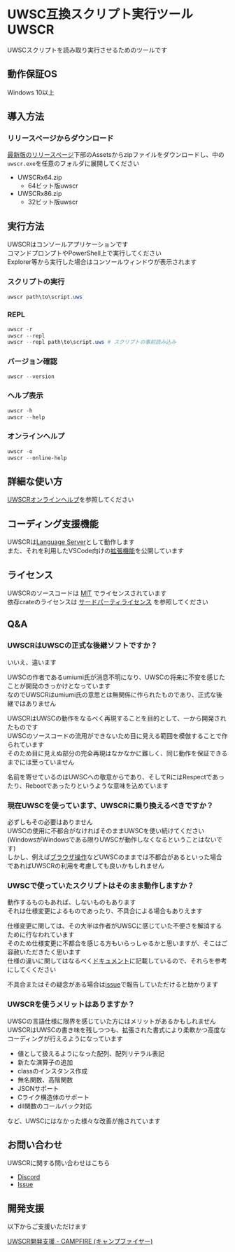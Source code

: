 # UWSC互換スクリプト実行ツール UWSCR

UWSCスクリプトを読み取り実行させるためのツールです

## 動作保証OS

Windows 10以上

## 導入方法

### リリースページからダウンロード

[最新版のリリースページ](https://github.com/stuncloud/UWSCR/releases/latest/#:~:text=Assets)下部のAssetsからzipファイルをダウンロードし、中の`uwscr.exe`を任意のフォルダに展開してください

- UWSCRx64.zip
    - 64ビット版uwscr
- UWSCRx86.zip
    - 32ビット版uwscr
    

## 実行方法

UWSCRはコンソールアプリケーションです  
コマンドプロンプトやPowerShell上で実行してください  
Explorer等から実行した場合はコンソールウィンドウが表示されます

### スクリプトの実行

```powershell
uwscr path\to\script.uws
```

### REPL

```powershell
uwscr -r
uwscr --repl
uwscr --repl path\to\script.uws # スクリプトの事前読み込み
```

### バージョン確認

```powershell
uwscr --version
```

### ヘルプ表示

```powershell
uwscr -h
uwscr --help
```

### オンラインヘルプ

```powershell
uwscr -o
uwscr --online-help
```

## 詳細な使い方

[UWSCRオンラインヘルプ](https://stuncloud.github.io/UWSCR/index.html)を参照してください

## コーディング支援機能

UWSCRは[Language Server](https://stuncloud.github.io/UWSCR/usage/language_server.html)として動作します  
また、それを利用したVSCode向けの[拡張機能](https://github.com/stuncloud/vscode-uwscr/releases/latest)を公開しています

## ライセンス

UWSCRのソースコードは [MIT](https://github.com/stuncloud/UWSCR/blob/master/LICENSE) でライセンスされています  
依存crateのライセンスは [サードパーティライセンス](https://stuncloud.github.io/UWSCR/_static/license.html) を参照してください


## Q&A

### UWSCRはUWSCの正式な後継ソフトですか？

いいえ、違います  

UWSCの作者であるumiumi氏が消息不明になり、UWSCの将来に不安を感じたことが開発のきっかけとなっています  
なのでUWSCRはumiumi氏の意思とは無関係に作られたものであり、正式な後継ではありません

UWSCRはUWSCの動作をなるべく再現することを目的として、一から開発されたものです  
UWSCのソースコードの流用ができないため目に見える範囲を模倣することで作られています  
そのため目に見えぬ部分の完全再現はなかなかに難しく、同じ動作を保証できるまでには至っていません  

名前を寄せているのはUWSCへの敬意からであり、そしてRにはRespectであったり、Rebootであったりというような意味を込めています

### 現在UWSCを使っています、UWSCRに乗り換えるべきですか？

必ずしもその必要はありません  
UWSCの使用に不都合がなければそのままUWSCを使い続けてください  
(WindowsがWindowsである限りUWSCが動作しなくなるということはないです)  
しかし、例えば[ブラウザ操作](https://stuncloud.github.io/UWSCR/builtins/web.html)などUWSCのままでは不都合があるといった場合であればUWSCRの利用を考慮しても良いかもしれません  

### UWSCで使っていたスクリプトはそのまま動作しますか？

動作するものもあれば、しないものもあります  
それは仕様変更によるものであったり、不具合による場合もありえます  

仕様変更に関しては、その大半は作者がUWSCに感じていた不便さを解消するために行なわれています  
そのため仕様変更に不都合を感じる方もいらっしゃるかと思いますが、そこはご容赦いただきたく思います  
仕様の違いに関してはなるべく[ドキュメント](https://stuncloud.github.io/UWSCR/index.html)に記載しているので、それらを参考にしてくください

不具合またはその疑念がある場合は[issue](https://github.com/stuncloud/UWSCR/issues/new/choose)で報告していただけると助かります

### UWSCRを使うメリットはありますか？

UWSCの言語仕様に限界を感じていた方にはメリットがあるかもしれません
UWSCRはUWSCの書き味を残しつつも、拡張された書式により柔軟かつ高度なコーディングが行えるようになっています

- 値として扱えるようになった配列、配列リテラル表記
- 新たな演算子の追加
- classのインスタンス作成
- 無名関数、高階関数
- JSONサポート
- Cライク構造体のサポート
- dll関数のコールバック対応

など、UWSCにはなかった様々な改善が施されています


## お問い合わせ

UWSCRに関する問い合わせはこちら

- [Discord](https://discord.gg/Y9VtAMZ)
- [Issue](https://github.com/stuncloud/UWSCR/issues)

## 開発支援

以下からご支援いただけます

[UWSCR開発支援 - CAMPFIRE (キャンプファイヤー)](https://community.camp-fire.jp/projects/view/336074)